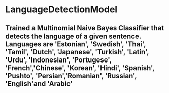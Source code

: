 # LanguageDetectionModel
## Trained a Multinomial Naive Bayes Classifier that detects the language of a given sentence. Languages are 'Estonian', 'Swedish', 'Thai', 'Tamil', 'Dutch', 'Japanese', 'Turkish', 'Latin', 'Urdu', 'Indonesian', 'Portugese', 'French','Chinese', 'Korean', 'Hindi', 'Spanish', 'Pushto', 'Persian','Romanian', 'Russian', 'English'and 'Arabic'
